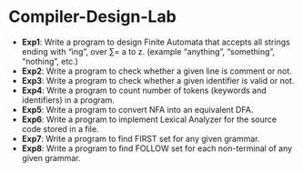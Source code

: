 # Compiler-Design-Lab

- <b>Exp1</b>: Write a program to design Finite Automata that accepts all strings ending with “ing”, over ∑= a to z. (example “anything”, “something”, “nothing”, etc.)
- <b>Exp2</b>: Write a program to check whether a given line is comment or not.
- <b>Exp3</b>: Write a program to check whether a given identifier is valid or not.
- <b>Exp4</b>: Write a program to count number of tokens (keywords and identifiers) in a program.
- <b>Exp5</b>: Write a program to convert NFA into an equivalent DFA.
- <b>Exp6</b>: Write a program to implement Lexical Analyzer for the source code stored in a file.
- <b>Exp7</b>: Write a program to find FIRST set for any given grammar.
- <b>Exp8</b>: Write a program to find FOLLOW set for each non-terminal of any given grammar.

